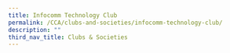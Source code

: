 ```yaml
---
title: Infocomm Technology Club
permalink: /CCA/clubs-and-societies/infocomm-technology-club/
description: ""
third_nav_title: Clubs & Societies
---
```


